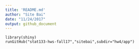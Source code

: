 ```yaml
---
title: 'README.md'
author: "Site Bai"
date: "11/24/2017"
output: github_document
---
```


```{r setup, include=FALSE}
library(shiny)
runGitHub("stat133-hws-fall17","sitebai",subdir="hw4/app")
```

